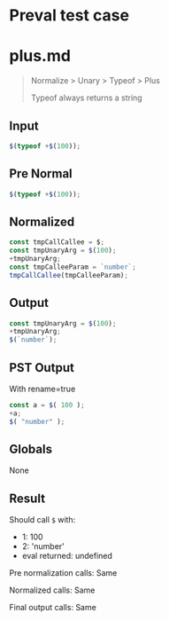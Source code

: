 # Preval test case

# plus.md

> Normalize > Unary > Typeof > Plus
>
> Typeof always returns a string

## Input

`````js filename=intro
$(typeof +$(100));
`````

## Pre Normal


`````js filename=intro
$(typeof +$(100));
`````

## Normalized


`````js filename=intro
const tmpCallCallee = $;
const tmpUnaryArg = $(100);
+tmpUnaryArg;
const tmpCalleeParam = `number`;
tmpCallCallee(tmpCalleeParam);
`````

## Output


`````js filename=intro
const tmpUnaryArg = $(100);
+tmpUnaryArg;
$(`number`);
`````

## PST Output

With rename=true

`````js filename=intro
const a = $( 100 );
+a;
$( "number" );
`````

## Globals

None

## Result

Should call `$` with:
 - 1: 100
 - 2: 'number'
 - eval returned: undefined

Pre normalization calls: Same

Normalized calls: Same

Final output calls: Same

